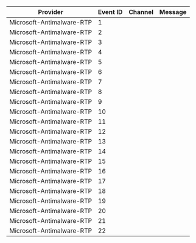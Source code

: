 Provider                   |  Event ID  |  Channel  |  Message
---------------------------|------------|-----------|---------
Microsoft-Antimalware-RTP  |  1         |           |
Microsoft-Antimalware-RTP  |  2         |           |
Microsoft-Antimalware-RTP  |  3         |           |
Microsoft-Antimalware-RTP  |  4         |           |
Microsoft-Antimalware-RTP  |  5         |           |
Microsoft-Antimalware-RTP  |  6         |           |
Microsoft-Antimalware-RTP  |  7         |           |
Microsoft-Antimalware-RTP  |  8         |           |
Microsoft-Antimalware-RTP  |  9         |           |
Microsoft-Antimalware-RTP  |  10        |           |
Microsoft-Antimalware-RTP  |  11        |           |
Microsoft-Antimalware-RTP  |  12        |           |
Microsoft-Antimalware-RTP  |  13        |           |
Microsoft-Antimalware-RTP  |  14        |           |
Microsoft-Antimalware-RTP  |  15        |           |
Microsoft-Antimalware-RTP  |  16        |           |
Microsoft-Antimalware-RTP  |  17        |           |
Microsoft-Antimalware-RTP  |  18        |           |
Microsoft-Antimalware-RTP  |  19        |           |
Microsoft-Antimalware-RTP  |  20        |           |
Microsoft-Antimalware-RTP  |  21        |           |
Microsoft-Antimalware-RTP  |  22        |           |